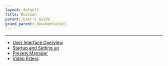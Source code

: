 ```yaml
---
layout: default
title: Russian
parent: User's Guide
grand_parent: Documentation
---
```



---

- [User Interface Overview](1-User_Interface_Overview_ru.pdf)   
- [Startup and Setting up](2-Startup_and_Setup_ru.pdf)
- [Presets Manager](3-Presets_Manager_ru.pdf)
- [Video Filters](4-Video_filters_ru.pdf)

